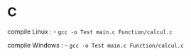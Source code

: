 # C

compile Linux : 
    - ` gcc -o Test main.c Function/calcul.c `

compile Windows :
    - ` gcc -o Test main.c Function/calcul.c `